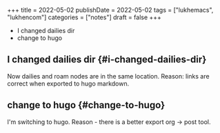 +++
title = 2022-05-02
publishDate = 2022-05-02
tags = ["lukhemacs", "lukhencom"]
categories = ["notes"]
draft = false
+++

-   I changed dailies dir
-   change to hugo

<!--more-->


## I changed dailies dir {#i-changed-dailies-dir}

  Now dailies and roam nodes are in the same location.
Reason: links are correct when exported to hugo markdown.


## change to hugo {#change-to-hugo}

I'm switching to hugo.
Reason - there is a better export org -&gt; post tool.

